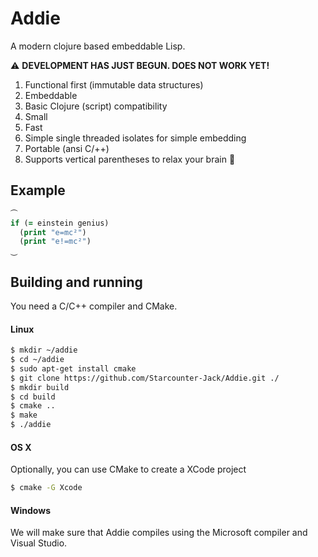 # Addie

A modern clojure based embeddable Lisp.

⚠ **DEVELOPMENT HAS JUST BEGUN. DOES NOT WORK YET!**

1. Functional first (immutable data structures)
2. Embeddable
3. Basic Clojure (script) compatibility
4. Small
5. Fast
6. Simple single threaded isolates for simple embedding
7. Portable (ansi C/++)
8. Supports vertical parentheses to relax your brain 🍺


## Example
```clojure
⏜
if (= einstein genius)
  (print "e=mc²")
  (print "e!=mc²")
⏝
```



## Building and running

You need a C/C++ compiler and CMake.

#### Linux

```bash
$ mkdir ~/addie
$ cd ~/addie
$ sudo apt-get install cmake
$ git clone https://github.com/Starcounter-Jack/Addie.git ./
$ mkdir build
$ cd build
$ cmake ..
$ make
$ ./addie
```

#### OS X

Optionally, you can use CMake to create a XCode project

```bash
$ cmake -G Xcode
```

#### Windows

We will make sure that Addie compiles using the Microsoft compiler and Visual Studio.
